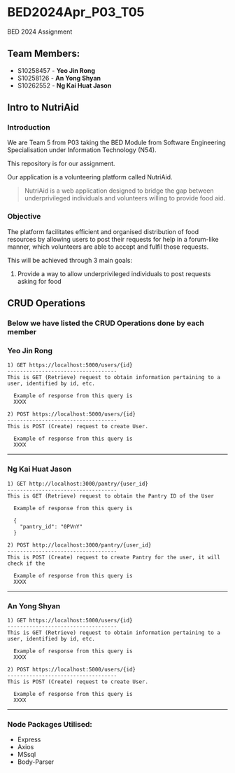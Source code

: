 # BED2024Apr_P03_T05
BED 2024 Assignment

## Team Members:
- S10258457 - **Yeo Jin Rong**
- S10258126 - **An Yong Shyan**  
- S10262552 - **Ng Kai Huat Jason** 
  
##  Intro to NutriAid
### Introduction
We are Team 5 from P03 taking the BED Module from Software Engineering Specialisation under Information Technology (N54).   

This repository is for our assignment.  
  
Our application is a volunteering platform called NutriAid.    
> NutriAid is a web application designed to bridge the gap between underprivileged individuals and volunteers willing to provide food aid. 


### Objective
The platform facilitates efficient and organised distribution of food resources by allowing users to post their requests for help in a forum-like manner, which volunteers are able to accept and fulfil those requests.

This will be achieved through 3 main goals:
1) Provide a way to allow underprivileged individuals to post requests asking for food

## CRUD Operations
### Below we have listed the CRUD Operations done by each member

### Yeo Jin Rong 
```
1) GET https://localhost:5000/users/{id}
-----------------------------------
This is GET (Retrieve) request to obtain information pertaining to a user, identified by id, etc.

  Example of response from this query is
  XXXX
```

```
2) POST https://localhost:5000/users/{id}
-----------------------------------
This is POST (Create) request to create User.

  Example of response from this query is
  XXXX
```
------------------------------------------------
### Ng Kai Huat Jason 
```
1) GET http://localhost:3000/pantry/{user_id}
-----------------------------------
This is GET (Retrieve) request to obtain the Pantry ID of the User

  Example of response from this query is

  {
    "pantry_id": "0PVnY"
  }
```

```
2) POST http://localhost:3000/pantry/{user_id}
-----------------------------------
This is POST (Create) request to create Pantry for the user, it will check if the 

  Example of response from this query is
  XXXX
```
------------------------------------------------
### An Yong Shyan 
```
1) GET https://localhost:5000/users/{id}
-----------------------------------
This is GET (Retrieve) request to obtain information pertaining to a user, identified by id, etc.

  Example of response from this query is
  XXXX
```

```
2) POST https://localhost:5000/users/{id}
-----------------------------------
This is POST (Create) request to create User.

  Example of response from this query is
  XXXX
```
------------------------------------------------
### Node Packages Utilised:
- Express
- Axios
- MSsql
- Body-Parser
